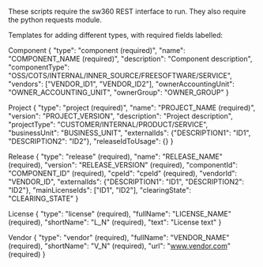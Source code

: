These scripts require the sw360 REST interface to run.
They also require the python requests module.

Templates for adding different types, with required fields labelled:

Component
{
  "type": "component (required)",
  "name": "COMPONENT_NAME (required)",
  "description": "Component description",
  "componentType": "OSS/COTS/INTERNAL/INNER_SOURCE/FREESOFTWARE/SERVICE",
  "vendors": ["VENDOR_ID1", "VENDOR_ID2"],
  "ownerAccountingUnit": "OWNER_ACCOUNTING_UNIT",
  "ownerGroup": "OWNER_GROUP"
}

Project
{
  "type": "project (required)",
  "name": "PROJECT_NAME (required)",
  "version": "PROJECT_VERSION",
  "description": "Project description",
  "projectType": "CUSTOMER/INTERNAL/PRODUCT/SERVICE",
  "businessUnit": "BUSINESS_UNIT",
  "externalIds": {"DESCRIPTION1": "ID1", "DESCRIPTION2": "ID2"},
  "releaseIdToUsage": {}
}

Release
{
  "type": "release" (required),
  "name": "RELEASE_NAME" (required),
  "version": "RELEASE_VERSION" (required),
  "componentId": "COMPONENT_ID" (required),
  "cpeId": "cpeId" (required),
  "vendorId": "VENDOR_ID",
  "externalIds": {"DESCRIPTION1": "ID1", "DESCRIPTION2": "ID2"},
  "mainLicenseIds": ["ID1", "ID2"],
  "clearingState": "CLEARING_STATE"
}

License
{
  "type": "license" (required),
  "fullName": "LICENSE_NAME" (required),
  "shortName": "L_N" (required),
  "text": "License text"
}

Vendor
{
  "type": "vendor" (required),
  "fullName": "VENDOR_NAME" (required),
  "shortName": "V_N" (required),
  "url": "www.vendor.com" (required)
}

